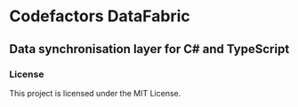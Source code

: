 # Codefactors DataFabric
## Data synchronisation layer for C# and TypeScript

### License
This project is licensed under the MIT License.
